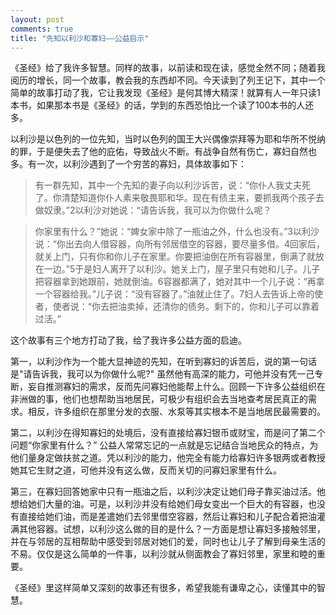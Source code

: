 ```yaml
---
layout: post
comments: true
title: "先知以利沙和寡妇——公益启示"
---
```


《圣经》给了我许多智慧。同样的故事，以前读和现在读，感觉全然不同；随着我阅历的增长，同一个故事，教会我的东西却不同。今天读到了列王记下，其中一个简单的故事打动了我，它让我发现《圣经》是何其博大精深！就算有人一年只读1本书，如果那本书是《圣经》的话，学到的东西恐怕比一个读了100本书的人还多。

以利沙是以色列的一位先知，当时以色列的国王大兴偶像崇拜等为耶和华所不悦纳的罪，于是便失去了他的庇佑，导致战火不断。有战争自然有伤亡，寡妇自然也多。有一次，以利沙遇到了一个穷苦的寡妇，具体故事如下：

> 有一群先知，其中一个先知的妻子向以利沙诉苦，说：“你仆人我丈夫死了。你清楚知道你仆人素来敬畏耶和华。现在有债主来，要抓我两个孩子去做奴隶。”2以利沙对她说：“请告诉我，我可以为你做什么呢？

> 你家里有什么？”她说：“婢女家中除了一瓶油之外，什么也没有。”3以利沙说：“你出去向人借容器，向所有邻居借空的容器，要尽量多借。4回家后，就关上门，只有你和你儿子在家里。你要把油倒在所有容器里，倒满了就放在一边。”5于是妇人离开了以利沙。她关上门，屋子里只有她和儿子。儿子把容器拿到她跟前，她就倒油。6容器都满了，她对其中一个儿子说：“再拿一个容器给我。”儿子说：“没有容器了。”油就止住了。7妇人去告诉上帝的使者，使者说：“你去把油卖掉，还清你的债务。剩下的，你和儿子可以靠着过活。”

这个故事有三个地方打动了我，给了我许多公益方面的启迪。

第一，以利沙作为一个能大显神迹的先知，在听到寡妇的诉苦后，说的第一句话是"请告诉我，我可以为你做什么呢?" 虽然他有高深的能力，可他并没有凭一己专断，妄自推测寡妇的需求，反而先问寡妇他能帮上什么。回顾一下许多公益组织在非洲做的事，他们也想帮助当地居民，可极少有组织会去当地查考居民真正的需求。相反，许多组织在那里分发的衣服、水泵等其实根本不是当地居民最需要的。

第二，以利沙在得知寡妇的处境后，没有直接给寡妇银币或财宝，而是问了第二个问题“你家里有什么？” 公益人常常忘记的一点就是忘记结合当地民众的特点，为他们量身定做扶贫之道。凭以利沙的能力，他完全有能力给寡妇许多银两或者教授她其它生财之道，可他并没有这么做，反而关切的问寡妇家里有什么。

第三，在寡妇回答她家中只有一瓶油之后，以利沙决定让她们母子靠买油过活。他想给她们大量的油。可是，以利沙并没有给她们母女变出一个巨大的有容器，也没有直接给她们油，而是差遣她们去邻里借空容器，然后让寡妇和儿子配合着把油灌满其他容器。试想，以利沙这么做的目的是什么？一方面是想让寡妇多接触邻里，并在与邻居的互相帮助中感受到邻居对她们的爱，同时也让儿子了解到母亲生活的不易。仅仅是这么简单的一件事，以利沙就从侧面教会了寡妇邻里，家里和睦的重要。

《圣经》里这样简单又深刻的故事还有很多，希望我能有谦卑之心，读懂其中的智慧。